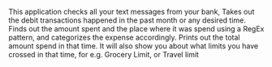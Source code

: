 This application checks all your text messages from your bank,
Takes out the debit transactions happened in the past month or any desired time.
Finds out the amount spent and the place where it was spend using a RegEx pattern, and categorizes the expense accordingly.
Prints out the total amount spend in that time.
It will also show you about what limits you have crossed in that time, for e.g. Grocery Limit, or Travel limit
